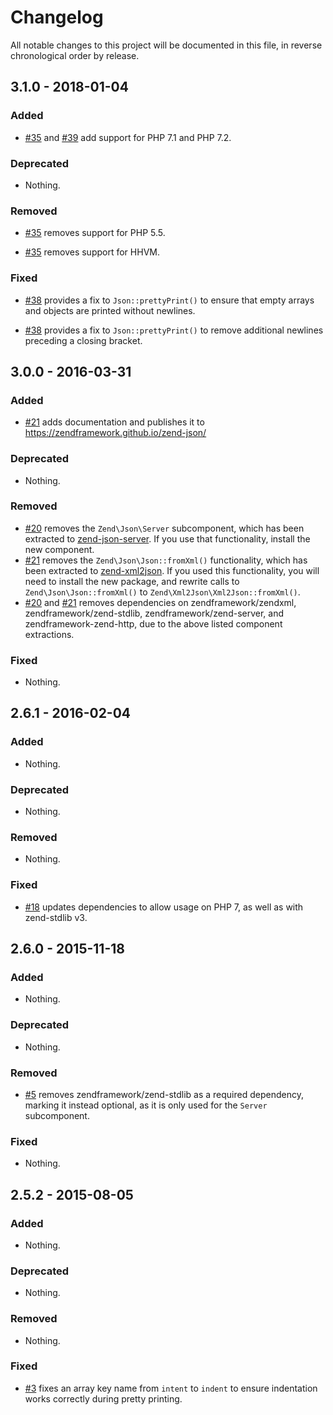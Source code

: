 # Changelog

All notable changes to this project will be documented in this file, in reverse chronological order by release.

## 3.1.0 - 2018-01-04

### Added

- [#35](https://github.com/zendframework/zend-json/pull/35) and
  [#39](https://github.com/zendframework/zend-json/pull/39) add support for PHP
  7.1 and PHP 7.2.

### Deprecated

- Nothing.

### Removed

- [#35](https://github.com/zendframework/zend-json/pull/35) removes support for
  PHP 5.5.

- [#35](https://github.com/zendframework/zend-json/pull/35) removes support for
  HHVM.

### Fixed

- [#38](https://github.com/zendframework/zend-json/pull/38) provides a fix to
  `Json::prettyPrint()` to ensure that empty arrays and objects are printed
  without newlines.

- [#38](https://github.com/zendframework/zend-json/pull/38) provides a fix to
  `Json::prettyPrint()` to remove additional newlines preceding a closing
  bracket.

## 3.0.0 - 2016-03-31

### Added

- [#21](https://github.com/zendframework/zend-json/pull/21) adds documentation
  and publishes it to https://zendframework.github.io/zend-json/

### Deprecated

- Nothing.

### Removed

- [#20](https://github.com/zendframework/zend-json/pull/20) removes the
  `Zend\Json\Server` subcomponent, which has been extracted to
  [zend-json-server](https://zendframework.github.io/zend-json-server/).
  If you use that functionality, install the new component.
- [#21](https://github.com/zendframework/zend-json/pull/21) removes the
  `Zend\Json\Json::fromXml()` functionality, which has been extracted to
  [zend-xml2json](https://zendframework.github.io/zend-xml2json/). If you used
  this functionality, you will need to install the new package, and rewrite
  calls to `Zend\Json\Json::fromXml()` to `Zend\Xml2Json\Xml2Json::fromXml()`.
- [#20](https://github.com/zendframework/zend-json/pull/20) and
  [#21](https://github.com/zendframework/zend-json/pull/21) removes dependencies
  on zendframework/zendxml, zendframework/zend-stdlib,
  zendframework/zend-server, and zendframework-zend-http, due to the above
  listed component extractions.

### Fixed

- Nothing.

## 2.6.1 - 2016-02-04

### Added

- Nothing.

### Deprecated

- Nothing.

### Removed

- Nothing.

### Fixed

- [#18](https://github.com/zendframework/zend-json/pull/18) updates dependencies
  to allow usage on PHP 7, as well as with zend-stdlib v3.

## 2.6.0 - 2015-11-18

### Added

- Nothing.

### Deprecated

- Nothing.

### Removed

- [#5](https://github.com/zendframework/zend-json/pull/5) removes
  zendframework/zend-stdlib as a required dependency, marking it instead
  optional, as it is only used for the `Server` subcomponent.

### Fixed

- Nothing.

## 2.5.2 - 2015-08-05

### Added

- Nothing.

### Deprecated

- Nothing.

### Removed

- Nothing.

### Fixed

- [#3](https://github.com/zendframework/zend-json/pull/3) fixes an array key
  name from `intent` to `indent` to  ensure indentation works correctly during
  pretty printing.
